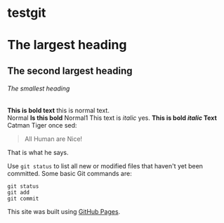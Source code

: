 # testgit
# The largest heading
## The second largest heading
###### The smallest heading
**This is bold text** this is normal text.  
Normal __Is this bold__ Normal1
This text is _italic_ yes.
**This is bold _italic_ Text**
Catman Tiger once sed:
> All Human are Nice!
> 
That is what he says.

Use `git status` to list all new or modified files that haven't yet been committed.
Some basic Git commands are:
```
git status
git add
git commit
```
This site was built using [GitHub Pages](https://pages.github.com/).
